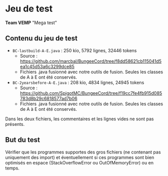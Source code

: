 # Jeu de test

**Team VEMP** "Mega test"

## Contenu du jeu de test

* `BC-lastbuild-A-E.java` : 250 kio, 5792 lignes, 32446 tokens
    * Source : https://github.com/marcbal/BungeeCord/tree/f8dd58621cb115041d5ea1c45d53a6c3299dce85
    * Fichiers .java fusionné avec notre outils de fusion. Seules les classes de A à E ont été conservés.
* `BC-2yearsbefore-A-E.java` : 208 kio, 4834 lignes, 24945 tokens
    * Source : https://github.com/SpigotMC/BungeeCord/tree/f19cc7fe4fb915d085783d8b29c6818577ad7b06
    * Fichiers .java fusionné avec notre outils de fusion. Seules les classes de A à E ont été conservés.

Dans les deux fichiers, les commentaires et les lignes vides ne sont pas présents.
  


## But du test

Vérifier que les programmes supportes des gros fichiers (ne contenant pas uniquement des import) et éventuellement si ces programmes sont bien optimisés en espace (StackOverflowError ou OutOfMemoryError) ou en temps.
